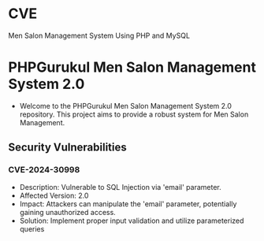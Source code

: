 # CVE
Men Salon Management System Using PHP and MySQL
# PHPGurukul Men Salon Management System 2.0
+ Welcome to the PHPGurukul Men Salon Management System 2.0 repository. This project aims to provide a robust system for Men Salon Management.
## Security Vulnerabilities
### CVE-2024-30998
+ Description: Vulnerable to SQL Injection via 'email' parameter.
+ Affected Version: 2.0
+ Impact: Attackers can manipulate the 'email' parameter, potentially gaining unauthorized access.
+ Solution: Implement proper input validation and utilize parameterized queries

